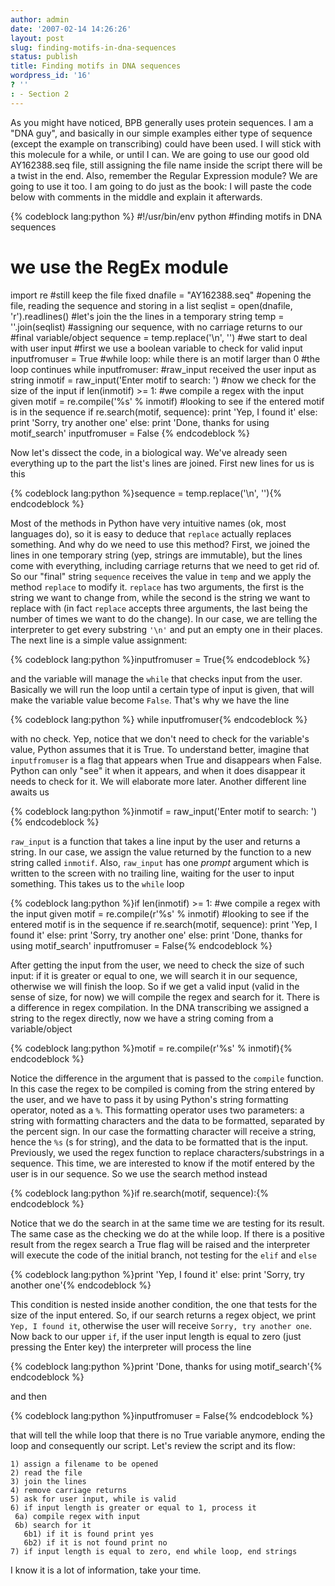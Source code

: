 ```yaml
---
author: admin
date: '2007-02-14 14:26:26'
layout: post
slug: finding-motifs-in-dna-sequences
status: publish
title: Finding motifs in DNA sequences
wordpress_id: '16'
? ''
: - Section 2
---
```


As you might have noticed, BPB generally uses protein sequences. I am a
"DNA guy", and basically in our simple examples either type of sequence
(except the example on transcribing) could have been used. I will stick
with this molecule for a while, or until I can. We are going to use our
good old AY162388.seq file, still assigning the file name inside the
script there will be a twist in the end. Also, remember the Regular
Expression module? We are going to use it too. I am going to do just as
the book: I will paste the code below with comments in the middle and
explain it afterwards. 

{% codeblock lang:python %}
#!/usr/bin/env python
#finding motifs in DNA sequences
# we use the RegEx module
import re
#still keep the file fixed
dnafile = "AY162388.seq"
#opening the file, reading the sequence and storing in a list
seqlist = open(dnafile, 'r').readlines()
#let's join the the lines in a temporary string
temp = ''.join(seqlist)
#assigning our sequence, with no carriage returns to our
#final variable/object
sequence = temp.replace('\n', '')
#we start to deal with user input
#first we use a boolean variable to check for valid input
inputfromuser = True
#while loop: while there is an motif larger than 0
#the loop continues
while inputfromuser:
    #raw_input received the user input as string
    inmotif = raw_input('Enter motif to search: ')
    #now we check for the size of the input
    if len(inmotif) >= 1:
        #we compile a regex with the input given
        motif = re.compile('%s' % inmotif)
        #looking to see if the entered motif is in the sequence
        if re.search(motif, sequence):
            print 'Yep, I found it'
        else:
            print 'Sorry, try another one'
    else:
        print 'Done, thanks for using motif_search'
        inputfromuser = False
{% endcodeblock %}


Now let's dissect the code, in a biological way. We've
already seen everything up to the part the list's lines are joined.
First new lines for us is this 

{% codeblock lang:python %}sequence = temp.replace('\\n', ''){% endcodeblock %}

Most of the methods in Python have very intuitive names (ok, most languages do), so it is easy to deduce
that `replace` actually replaces something. And why do we need to use
this method? First, we joined the lines in one temporary string (yep, strings are immutable), but the lines come with everything, including carriage returns that we need to get rid of. So our "final" string
`sequence` receives the value in `temp` and we apply the method
`replace` to modify it. `replace` has two arguments, the first is the
string we want to change from, while the second is the string we want to
replace with (in fact `replace` accepts three arguments, the last being
the number of times we want to do the change). In our case, we are
telling the interpreter to get every substring `'\n'` and put an empty
one in their places. The next line is a simple value assignment:

{% codeblock lang:python %}inputfromuser = True{% endcodeblock %} 

and the variable will manage the `while` that checks input from the user.
Basically we will run the loop until a certain type of input is given,
that will make the variable value become `False`. That's why we have the
line 

{% codeblock lang:python %} while inputfromuser{% endcodeblock %} 

with no check. Yep, notice that we don't need to check for the variable's
value, Python assumes that it is True. To understand better, imagine
that `inputfromuser` is a flag that appears when True and disappears
when False. Python can only "see" it when it appears, and when it does
disappear it needs to check for it. We will elaborate more later.
Another different line awaits us 

{% codeblock lang:python %}inmotif = raw_input('Enter motif to search: '){% endcodeblock %}

`raw_input` is a function that takes a line input by the user and returns a string. In
our case, we assign the value returned by the function to a new string
called `inmotif`. Also, `raw_input` has one *prompt* argument which is
written to the screen with no trailing line, waiting for the user to
input something. This takes us to the `while` loop 

{% codeblock lang:python %}if len(inmotif) >= 1: 
    #we compile a regex with the input given 
    motif = re.compile(r'%s' % inmotif) 
    #looking to see if the entered motif is in the sequence
    if re.search(motif, sequence): 
        print 'Yep, I found it'
    else: 
       print 'Sorry, try another one' 
else:
    print 'Done, thanks for using motif_search' 
    inputfromuser = False{% endcodeblock %} 

After getting the input from the user, we need to
check the size of such input: if it is greater or equal to one, we will
search it in our sequence, otherwise we will finish the loop. So if we
get a valid input (valid in the sense of size, for now) we will compile
the regex and search for it. There is a difference in regex compilation.
In the DNA transcribing we assigned a string to the regex directly, now
we have a string coming from a variable/object

{% codeblock lang:python %}motif = re.compile(r'%s' % inmotif){% endcodeblock %}

Notice the difference in the argument that is passed to the `compile`
function. In this case the regex to be compiled is coming from the
string entered by the user, and we have to pass it by using Python's
string formatting operator, noted as a `%`. This formatting operator
uses two parameters: a string with formatting characters and the data to
be formatted, separated by the percent sign. In our case the formatting
character will receive a string, hence the `%s` (s for string), and the
data to be formatted that is the input. Previously, we used the regex
function to replace characters/substrings in a sequence. This time, we
are interested to know if the motif entered by the user is in our
sequence. So we use the search method instead

{% codeblock lang:python %}if re.search(motif, sequence):{% endcodeblock %}


Notice that we do the search in at the same time we are testing for its result.
The same case as the checking we do at the while loop. If there is a
positive result from the regex search a True flag will be raised and the
interpreter will execute the code of the initial branch, not testing for
the `elif` and `else` 

{% codeblock lang:python %}print 'Yep, I found it'
else: print 'Sorry, try another one'{% endcodeblock %} 

This condition is nested inside another condition, the one that tests for the size of the
input entered. So, if our search returns a regex object, we print
`Yep, I found it`, otherwise the user will receive
`Sorry, try another one`. Now back to our upper `if`, if the user input
length is equal to zero (just pressing the Enter key) the interpreter
will process the line

{% codeblock lang:python %}print 'Done, thanks for using motif_search'{% endcodeblock %} 

and then

{% codeblock lang:python %}inputfromuser = False{% endcodeblock %}

 that will tell the
while loop that there is no True variable anymore, ending the loop and
consequently our script. Let's review the script and its flow:

    1) assign a filename to be opened 
	2) read the file 
	3) join the lines 
	4) remove carriage returns 
	5) ask for user input, while is valid 
	6) if input length is greater or equal to 1, process it 
	 6a) compile regex with input 
	 6b) search for it 
	   6b1) if it is found print yes 
	   6b2) if it is not found print no 
	7) if input length is equal to zero, end while loop, end strings

I know it is a lot of information, take your time. 
